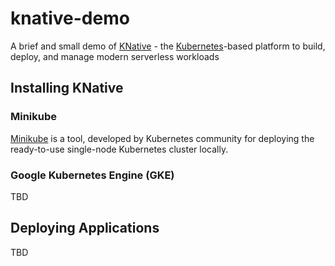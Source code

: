 # knative-demo

A brief and small demo of [KNative](https://github.com/knative/) - the [Kubernetes](https://kubernetes.io)-based platform to build, deploy, and manage modern serverless workloads

## Installing KNative

### Minikube

[Minikube](https://github.com/kubernetes/minikube/) is a tool, developed by
Kubernetes community for deploying the ready-to-use single-node Kubernetes
cluster locally.

### Google Kubernetes Engine (GKE)

TBD

## Deploying Applications

TBD
